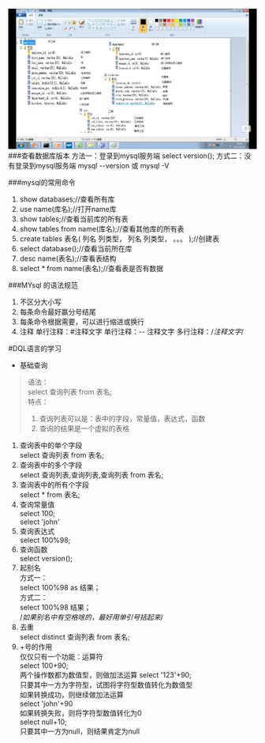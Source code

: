 ![](1.png)
###查看数据库版本
方法一：登录到mysql服务端
select version();
方式二：没有登录到mysql服务端
mysql --version
或
mysql -V

###mysql的常用命令
1. show databases;//查看所有库  
2. use name(库名);//打开name库  
3. show tables;//查看当前库的所有表  
4. show tables from name(库名);//查看其他库的所有表
5. create tables 表名(
       列名 列类型，
       列名 列类型，
       。。。
   );//创建表  
6. select database();//查看当前所在库  
7. desc name(表名);//查看表结构  
8. select * from name(表名);//查看表是否有数据  

###MYsql 的语法规范
1. 不区分大小写
2. 每条命令最好赢分号结尾
3. 每条命令根据需要，可以进行缩进或换行
4. 注释
   单行注释：#注释文字
   单行注释：-- 注释文字
   多行注释：/*注释文字*/

#DQL语言的学习
* 基础查询  
>语法：  
>select 查询列表 from 表名;  
>特点：  
>1. 查询列表可以是：表中的字段，常量值，表达式，函数  
>2. 查询的结果是一个虚拟的表格

1. 查询表中的单个字段  
   select 查询列表 from 表名;
2. 查询表中的多个字段  
   select 查询列表,查询列表,查询列表 from 表名;
3. 查询表中的所有个字段  
   select * from 表名;
4. 查询常量值  
   select 100;  
   select 'john'
5. 查询表达式  
   select 100%98;
6. 查询函数  
   select version();
7. 起别名  
   方式一：  
   select 100%98 as 结果；  
   方式二：  
   select 100%98 结果；  
   /*如果别名中有空格啥的，最好用单引号括起来*/
8. 去重   
   select distinct 查询列表 from 表名;
9. +号的作用  
   仅仅只有一个功能：运算符  
   select 100+90;   
   两个操作数都为数值型，则做加法运算
   select '123'+90;  
   只要其中一方为字符型，试图将字符型数值转化为数值型  
   如果转换成功，则继续做加法运算  
   select 'john'+90  
   如果转换失败，则将字符型数值转化为0  
   select null+10;  
   只要其中一方为null，则结果肯定为null